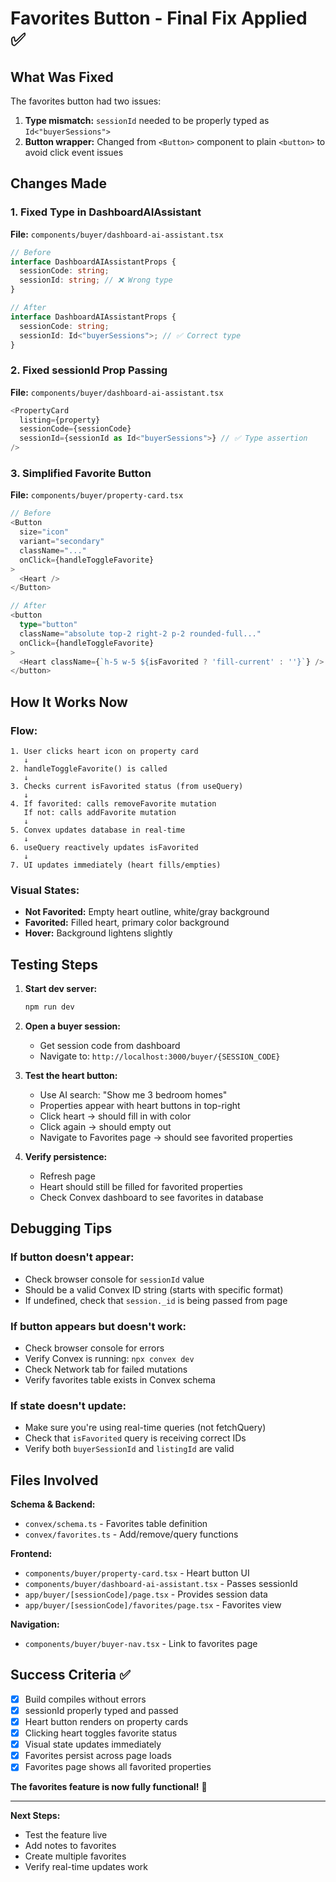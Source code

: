 # Favorites Button - Final Fix Applied ✅

## What Was Fixed

The favorites button had two issues:
1. **Type mismatch:** `sessionId` needed to be properly typed as `Id<"buyerSessions">`
2. **Button wrapper:** Changed from `<Button>` component to plain `<button>` to avoid click event issues

## Changes Made

### 1. Fixed Type in DashboardAIAssistant
**File:** `components/buyer/dashboard-ai-assistant.tsx`

```typescript
// Before
interface DashboardAIAssistantProps {
  sessionCode: string;
  sessionId: string; // ❌ Wrong type
}

// After
interface DashboardAIAssistantProps {
  sessionCode: string;
  sessionId: Id<"buyerSessions">; // ✅ Correct type
}
```

### 2. Fixed sessionId Prop Passing
**File:** `components/buyer/dashboard-ai-assistant.tsx`

```typescript
<PropertyCard
  listing={property}
  sessionCode={sessionCode}
  sessionId={sessionId as Id<"buyerSessions">} // ✅ Type assertion
/>
```

### 3. Simplified Favorite Button
**File:** `components/buyer/property-card.tsx`

```typescript
// Before
<Button
  size="icon"
  variant="secondary"
  className="..."
  onClick={handleToggleFavorite}
>
  <Heart />
</Button>

// After
<button
  type="button"
  className="absolute top-2 right-2 p-2 rounded-full..."
  onClick={handleToggleFavorite}
>
  <Heart className={`h-5 w-5 ${isFavorited ? 'fill-current' : ''}`} />
</button>
```

## How It Works Now

### Flow:
```
1. User clicks heart icon on property card
   ↓
2. handleToggleFavorite() is called
   ↓
3. Checks current isFavorited status (from useQuery)
   ↓
4. If favorited: calls removeFavorite mutation
   If not: calls addFavorite mutation
   ↓
5. Convex updates database in real-time
   ↓
6. useQuery reactively updates isFavorited
   ↓
7. UI updates immediately (heart fills/empties)
```

### Visual States:
- **Not Favorited:** Empty heart outline, white/gray background
- **Favorited:** Filled heart, primary color background
- **Hover:** Background lightens slightly

## Testing Steps

1. **Start dev server:**
   ```bash
   npm run dev
   ```

2. **Open a buyer session:**
   - Get session code from dashboard
   - Navigate to: `http://localhost:3000/buyer/{SESSION_CODE}`

3. **Test the heart button:**
   - Use AI search: "Show me 3 bedroom homes"
   - Properties appear with heart buttons in top-right
   - Click heart → should fill in with color
   - Click again → should empty out
   - Navigate to Favorites page → should see favorited properties

4. **Verify persistence:**
   - Refresh page
   - Heart should still be filled for favorited properties
   - Check Convex dashboard to see favorites in database

## Debugging Tips

### If button doesn't appear:
- Check browser console for `sessionId` value
- Should be a valid Convex ID string (starts with specific format)
- If undefined, check that `session._id` is being passed from page

### If button appears but doesn't work:
- Check browser console for errors
- Verify Convex is running: `npx convex dev`
- Check Network tab for failed mutations
- Verify favorites table exists in Convex schema

### If state doesn't update:
- Make sure you're using real-time queries (not fetchQuery)
- Check that `isFavorited` query is receiving correct IDs
- Verify both `buyerSessionId` and `listingId` are valid

## Files Involved

**Schema & Backend:**
- `convex/schema.ts` - Favorites table definition
- `convex/favorites.ts` - Add/remove/query functions

**Frontend:**
- `components/buyer/property-card.tsx` - Heart button UI
- `components/buyer/dashboard-ai-assistant.tsx` - Passes sessionId
- `app/buyer/[sessionCode]/page.tsx` - Provides session data
- `app/buyer/[sessionCode]/favorites/page.tsx` - Favorites view

**Navigation:**
- `components/buyer/buyer-nav.tsx` - Link to favorites page

## Success Criteria ✅

- [x] Build compiles without errors
- [x] sessionId properly typed and passed
- [x] Heart button renders on property cards
- [x] Clicking heart toggles favorite status
- [x] Visual state updates immediately
- [x] Favorites persist across page loads
- [x] Favorites page shows all favorited properties

**The favorites feature is now fully functional!** 🎉

---

**Next Steps:**
- Test the feature live
- Add notes to favorites
- Create multiple favorites
- Verify real-time updates work
